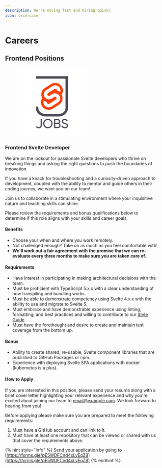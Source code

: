 ```yaml
---
description: We're moving fast and hiring quick!
icon: briefcase
---
```


# Careers

## Frontend Positions

<figure><img src="../.gitbook/assets/image (1).png" alt=""><figcaption></figcaption></figure>

### Frontend Svelte Developer

We are on the lookout for passionate Svelte developers who thrive on breaking things and asking the right questions to push the boundaries of innovation.

If you have a knack for troubleshooting and a curiosity-driven approach to development, coupled with the ability to mentor and guide others in their coding journey, we want you on our team!

Join us to collaborate in a stimulating environment where your inquisitive nature and teaching skills can shine.

Please review the requirements and bonus qualifications below to determine if this role aligns with your skills and career goals.

#### Benefits

* Choose your when and where you work remotely.
* Not challenged enough? Take on as much as you feel comfortable with!
* **We'll work out a fair agreement with the promise that we can re-evaluate every three months to make sure you are taken care of.**

#### Requirements

* Have interest in participating in making architectural decisions with the team.
* Must be proficient with TypeScript 5.x.x with a clear understanding of how transpiling and bundling works.
* Must be able to demonstrate competency using Svelte 4.x.x with the ability to use and migrate to  Svelte 5.
* Must embrace and have demonstrable experience using linting, formatting, and best practices and willing to contribute to our [Style Guide](styleguide.md).
* Must have the forethought and desire to create and maintain test coverage from the bottom up.

#### Bonus

* Ability to create shared, re-usable, Svelte component libraries that are published to GitHub Packages or npm.
* Experience with deploying Svelte SPA applications with docker (kubernetes is a plus).

#### How to Apply

If you are interested in this position, please send your resume along with a brief cover letter highlighting your relevant experience and why you're excited about joining our team to [email@example.com](mailto:email@example.com). We look forward to hearing from you!

Before applying please make sure you are prepared to meet the following requirements:

1. Must have a GitHub account and can link to it.
2. Must have at least one repository that can be viewed or shared with us that cover the requirements above.

{% hint style="info" %}
Send your application by going to [https://forms.gle/pE5WDFCnd4xLyEqZ8](https://forms.gle/pE5WDFCnd4xLyEqZ8)
{% endhint %}

